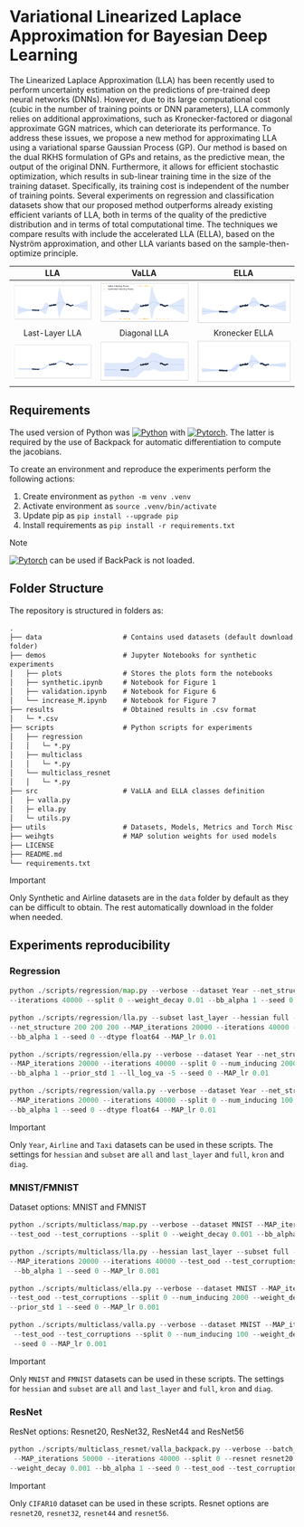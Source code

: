 # Variational Linearized Laplace Approximation for Bayesian Deep Learning

The Linearized Laplace Approximation (LLA) has been recently used to perform uncertainty estimation on the predictions of pre-trained deep neural networks (DNNs). However, due to its large computational cost (cubic in the number of training points or DNN parameters), LLA commonly relies on additional approximations, such as Kronecker-factored or diagonal approximate GGN matrices, which can deteriorate its performance. To address these issues, we propose a new method for approximating LLA using a variational sparse Gaussian Process (GP). Our method is based on the dual RKHS formulation of GPs and retains, as the predictive mean, the output of the original DNN. Furthermore, it allows for efficient stochastic optimization, which results in sub-linear training time in the size of the training dataset. Specifically, its training cost is independent of the number of training points. Several experiments on regression and classification datasets show that our proposed method outperforms already existing efficient variants of LLA, both in terms of the quality of the predictive distribution and in terms of total computational time. The techniques we compare results with include the accelerated LLA (ELLA), based on the Nyström approximation, and other LLA variants based on the sample-then-optimize principle.

LLA  |  VaLLA | ELLA
:-------------------------:|:-------------------------:|:-:|
![](demos/plots/LLA.png)  |  ![](demos/plots/VaLLA_inducing.png) | ![](demos/plots/ELLA.png)
Last-Layer LLA  | Diagonal LLA | Kronecker ELLA
![](demos/plots/LL-LLA.png)  |  ![](demos/plots/Diag-LLA.png) | ![](demos/plots/LLA-KFAC.png)

## Requirements

The used version of Python was [![Python](https://img.shields.io/badge/Python_3.10.10-blue)](https://www.python.org/downloads/release/python-31010/) with 
 [![Pytorch](https://img.shields.io/badge/PyTorch_1.11-purple)](https://pytorch.org/get-started/previous-versions/). The latter is required by the use of Backpack for automatic differentiation to compute the jacobians.

To create an environment and reproduce the experiments perform the following actions:
1. Create environment as `python -m venv .venv`
2. Activate environment as `source .venv/bin/activate`
3. Update pip as `pip install --upgrade pip`
4. Install requirements as `pip install -r requirements.txt`

> [!NOTE]  
> [![Pytorch](https://img.shields.io/badge/PyTorch_2.x-purple)](https://pytorch.org/get-started/previous-versions/) can be used if BackPack is not loaded.

## Folder Structure

The repository is structured in folders as:

    .
    ├── data                    # Contains used datasets (default download folder)
    ├── demos                   # Jupyter Notebooks for synthetic experiments
    │   ├── plots               # Stores the plots form the notebooks
    │   ├── synthetic.ipynb     # Notebook for Figure 1
    │   ├── validation.ipynb    # Notebook for Figure 6    
    │   └── increase_M.ipynb    # Notebook for Figure 7    
    ├── results                 # Obtained results in .csv format
    │   └─ *.csv
    ├── scripts                 # Python scripts for experiments
    │   ├── regression      
    │   │   └─ *.py  
    │   ├── multiclass
    │   │   └─ *.py  
    │   └── multiclass_resnet
    │   │   └─ *.py  
    ├── src                     # VaLLA and ELLA classes definition
    │   ├─ valla.py
    │   ├─ ella.py
    │   └─ utils.py
    ├── utils                   # Datasets, Models, Metrics and Torch Misc
    ├── weihgts                 # MAP solution weights for used models  
    ├── LICENSE
    ├── README.md
    └── requirements.txt

> [!Important]  
> Only Synthetic and Airline datasets are in the `data` folder by default as they can be difficult to obtain. The rest automatically download in the folder when needed.



## Experiments reproducibility


### Regression



```python
python ./scripts/regression/map.py --verbose --dataset Year --net_structure 200 200 200 --MAP_iterations 20000
--iterations 40000 --split 0 --weight_decay 0.01 --bb_alpha 1 --seed 0 --dtype float64 --MAP_lr 0.01
```

```python
python ./scripts/regression/lla.py --subset last_layer --hessian full --verbose --dataset Year
--net_structure 200 200 200 --MAP_iterations 20000 --iterations 40000 --split 0 --weight_decay 0.01
--bb_alpha 1 --seed 0 --dtype float64 --MAP_lr 0.01
```


```python
python ./scripts/regression/ella.py --verbose --dataset Year --net_structure 200 200 200
--MAP_iterations 20000 --iterations 40000 --split 0 --num_inducing 2000 --weight_decay 0.01
--bb_alpha 1 --prior_std 1 --ll_log_va -5 --seed 0 --MAP_lr 0.01
```

```python
python ./scripts/regression/valla.py --verbose --dataset Year --net_structure 200 200 200
--MAP_iterations 20000 --iterations 40000 --split 0 --num_inducing 100 --weight_decay 0.01
--bb_alpha 1 --seed 0 --dtype float64 --MAP_lr 0.01
```
> [!Important]  
> Only `Year`, `Airline` and `Taxi` datasets can be used in these scripts. The settings for `hessian` and `subset` are `all` and `last_layer` and `full`, `kron` and `diag`.

### MNIST/FMNIST

Dataset options: MNIST and FMNIST

```python
python ./scripts/multiclass/map.py --verbose --dataset MNIST --MAP_iterations 20000 --iterations 40000
--test_ood --test_corruptions --split 0 --weight_decay 0.001 --bb_alpha 1 --seed 0 --MAP_lr 0.001
```

```python
python ./scripts/multiclass/lla.py --hessian last_layer --subset full --verbose --dataset MNIST
--MAP_iterations 20000 --iterations 40000 --test_ood --test_corruptions --split 0 --weight_decay 0.001
 --bb_alpha 1 --seed 0 --MAP_lr 0.001
```

```python
python ./scripts/multiclass/ella.py --verbose --dataset MNIST --MAP_iterations 20000 --iterations 40000
--test_ood --test_corruptions --split 0 --num_inducing 2000 --weight_decay 0.001 --bb_alpha 1
--prior_std 1 --seed 0 --MAP_lr 0.001
```

```python
python ./scripts/multiclass/valla.py --verbose --dataset MNIST --MAP_iterations 20000 --iterations 40000
 --test_ood --test_corruptions --split 0 --num_inducing 100 --weight_decay 0.001 --bb_alpha 1
 --seed 0 --MAP_lr 0.001
```

> [!Important]  
> Only `MNIST` and `FMNIST` datasets can be used in these scripts. The settings for `hessian` and `subset` are `all` and `last_layer` and `full`, `kron` and `diag`.

### ResNet

ResNet options: Resnet20, ResNet32, ResNet44 and ResNet56

```python
python ./scripts/multiclass_resnet/valla_backpack.py --verbose --batch_size 100 --dataset CIFAR10
 --MAP_iterations 50000 --iterations 40000 --split 0 --resnet resnet20 --num_inducing 100
--weight_decay 0.001 --bb_alpha 1 --seed 0 --test_ood --test_corruptions --MAP_lr 0.01 --device gpu
```

> [!Important]  
> Only `CIFAR10` dataset can be used in these scripts. Resnet options are `resnet20`, `resnet32`, `resnet44` and `resnet56`.
